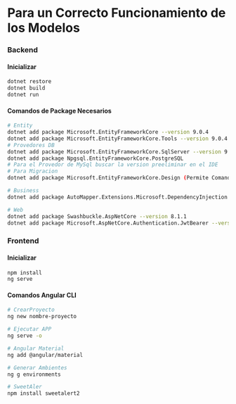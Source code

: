 # Para un Correcto Funcionamiento de los Modelos

### Backend

#### Inicializar
```bash
dotnet restore
dotnet build
dotnet run
```
#### Comandos de Package Necesarios

```bash
# Entity
dotnet add package Microsoft.EntityFrameworkCore --version 9.0.4
dotnet add package Microsoft.EntityFrameworkCore.Tools --version 9.0.4
# Provedores DB
dotnet add package Microsoft.EntityFrameworkCore.SqlServer --version 9.0.4
dotnet add package Npgsql.EntityFrameworkCore.PostgreSQL
# Para el Provedor de MySql buscar la version preeliminar en el IDE
# Para Migracion
dotnet add package Microsoft.EntityFrameworkCore.Design (Permite Comandos de Migracion)

# Business
dotnet add package AutoMapper.Extensions.Microsoft.DependencyInjection --version 12.0.1

# Web
dotnet add package Swashbuckle.AspNetCore --version 8.1.1
dotnet add package Microsoft.AspNetCore.Authentication.JwtBearer --version 9.0.4

```

### Frontend

#### Inicializar
```bash
npm install
ng serve
```

#### Comandos Angular CLI

```bash
# CrearProyecto
ng new nombre-proyecto

# Ejecutar APP
ng serve -o

# Angular Material
ng add @angular/material

# Generar Ambientes
ng g environments

# SweetAler
npm install sweetalert2
```
